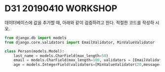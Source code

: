 # D31 20190410  WORKSHOP

데이터베이스에 값을 추가할 때, 아래와 같이 검증하려고 한다. 적절한 코드를 작성하
시오.

```python
from django.db import models
from django.core.validators import EmailValidator, MinValueValidator

class Person(models.Model):
    last_name = models.CharField(max_length=50)
    email = models.CharField(max_length=100, validators = [EmailValidator(message="이메일 형식 안맞음")])
    age = models.IntegerField(validators=[MinValueValidator(20,message="미성년자는 노노")])
    
```

